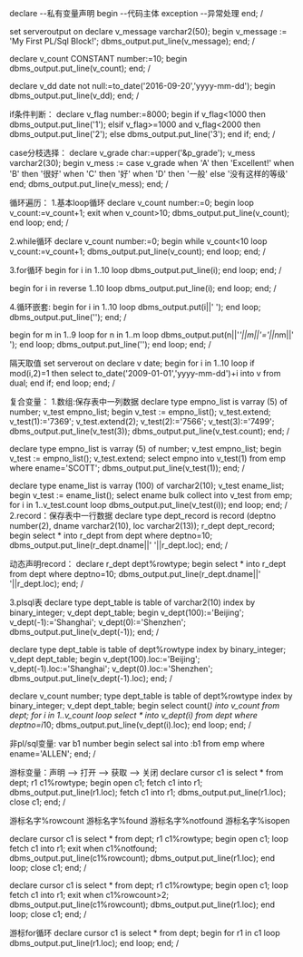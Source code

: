 declare
  --私有变量声明
begin
  --代码主体
exception
  --异常处理
end;
/

set serveroutput on
declare
  v_message varchar2(50);
begin
  v_message := 'My First PL/Sql Block!';
  dbms_output.put_line(v_message);
end;
/

declare
  v_count CONSTANT number:=10;
begin
  dbms_output.put_line(v_count);
end;
/

declare
  v_dd date not null:=to_date('2016-09-20','yyyy-mm-dd');
begin
  dbms_output.put_line(v_dd);
end;
/

if条件判断：
declare
  v_flag number:=8000;
begin
  if v_flag<1000 then
    dbms_output.put_line('1');
  elsif v_flag>=1000 and v_flag<2000 then
    dbms_output.put_line('2');
  else
    dbms_output.put_line('3');
  end if;
end;
/

case分枝选择：
declare
  v_grade char:=upper('&p_grade');
  v_mess varchar2(30);
begin
  v_mess := case v_grade when 'A' then 'Excellent!'
                         when 'B' then '很好'
                         when 'C' then '好'
                         when 'D' then '一般'
           else '没有这样的等级' end;
  dbms_output.put_line(v_mess);
end;
/

循环遍历：
1.基本loop循环
declare
  v_count number:=0;
begin
  loop
    v_count:=v_count+1;
    exit when v_count>10;
    dbms_output.put_line(v_count);
  end loop;
end;
/

2.while循环
declare
  v_count number:=0;
begin
  while v_count<10 loop
    v_count:=v_count+1;
    dbms_output.put_line(v_count);
  end loop;
end;
/

3.for循环
begin
  for i in 1..10 loop
    dbms_output.put_line(i);
  end loop;
end;
/

begin
  for i in reverse 1..10 loop
    dbms_output.put_line(i);
  end loop;
end;
/

4.循环嵌套:
begin
  for i in 1..10 loop
    dbms_output.put(i||' ');
  end loop;
    dbms_output.put_line('');
end;
/

begin
  for m in 1..9 loop
    for n in 1..m loop
      dbms_output.put(n||'*'||m||'='||n*m||' ');
    end loop;
      dbms_output.put_line('');
  end loop;
end;
/

隔天取值
set serverout on
declare
  v date;
begin
  for i in 1..10 loop
    if mod(i,2)=1 then
      select to_date('2009-01-01','yyyy-mm-dd')+i into v from dual;
    end if;
  end loop;
end;
/

复合变量：
1.数组:保存表中一列数据
declare
  type empno_list is varray (5) of number;
  v_test empno_list;
begin
  v_test := empno_list();
  v_test.extend;
  v_test(1):='7369';
  v_test.extend(2);
  v_test(2):='7566';
  v_test(3):='7499';
  dbms_output.put_line(v_test(3));
  dbms_output.put_line(v_test.count);
end;
/

declare
  type empno_list is varray (5) of number;
  v_test empno_list;
begin
  v_test := empno_list();
  v_test.extend;
  select empno into v_test(1) from emp where ename='SCOTT';
  dbms_output.put_line(v_test(1));
end;
/

declare
  type ename_list is varray (100) of varchar2(10);
  v_test ename_list;
begin
  v_test := ename_list();
  select ename bulk collect into v_test from emp;
  for i in 1..v_test.count loop
    dbms_output.put_line(v_test(i));
  end loop;
end;
/
2.record：保存表中一行数据
declare
  type dept_record is record
  (deptno number(2),
   dname varchar2(10),
   loc varchar2(13));
  r_dept dept_record;
begin
  select * into r_dept from dept where deptno=10;
  dbms_output.put_line(r_dept.dname||' '||r_dept.loc);
end;
/

动态声明record：
declare
  r_dept dept%rowtype;
begin
  select * into r_dept from dept where deptno=10;
  dbms_output.put_line(r_dept.dname||' '||r_dept.loc);
end;
/

3.plsql表
declare
  type dept_table is table of varchar2(10) index by binary_integer;
  v_dept dept_table;
begin
  v_dept(100):='Beijing';
  v_dept(-1):='Shanghai';
  v_dept(0):='Shenzhen';
  dbms_output.put_line(v_dept(-1));
end;
/

declare
  type dept_table is table of dept%rowtype index by binary_integer;
  v_dept dept_table;
begin
  v_dept(100).loc:='Beijing';
  v_dept(-1).loc:='Shanghai';
  v_dept(0).loc:='Shenzhen';
  dbms_output.put_line(v_dept(-1).loc);
end;
/

declare
  v_count number;
  type dept_table is table of dept%rowtype index by binary_integer;
  v_dept dept_table;
begin
  select count(*) into v_count from dept;
  for i in 1..v_count loop
    select * into v_dept(i) from dept where deptno=i*10;
    dbms_output.put_line(v_dept(i).loc);
  end loop;
end;
/

非pl/sql变量:
var b1 number
begin
  select sal into :b1 from emp where ename='ALLEN';
end;
/

游标变量：声明 --> 打开 --> 获取 --> 关闭
declare
  cursor c1 is select * from dept;
  r1 c1%rowtype;
begin
  open c1;
  fetch c1 into r1;
  dbms_output.put_line(r1.loc);
  fetch c1 into r1;
  dbms_output.put_line(r1.loc);
  close c1;
end;
/

游标名字%rowcount
游标名字%found
游标名字%notfound
游标名字%isopen

declare
  cursor c1 is select * from dept;
  r1 c1%rowtype;
begin
  open c1;
  loop
    fetch c1 into r1;
    exit when c1%notfound;
    dbms_output.put_line(c1%rowcount);
    dbms_output.put_line(r1.loc);
  end loop;
  close c1;
end;
/

declare
  cursor c1 is select * from dept;
  r1 c1%rowtype;
begin
  open c1;
  loop
    fetch c1 into r1;
    exit when c1%rowcount>2;
    dbms_output.put_line(c1%rowcount);
    dbms_output.put_line(r1.loc);
  end loop;
  close c1;
end;
/

游标for循环
declare
  cursor c1 is select * from dept;
begin
  for r1 in c1 loop
    dbms_output.put_line(r1.loc);
  end loop;
end;
/



